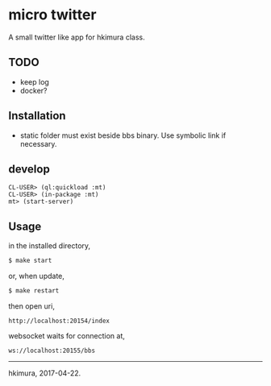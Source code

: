 # micro twitter

A small twitter like app for hkimura class.

## TODO

* keep log
* docker?

## Installation

* static folder must exist beside bbs binary. Use symbolic link if necessary.

## develop

```
CL-USER> (ql:quickload :mt)
CL-USER> (in-package :mt)
mt> (start-server)
```

## Usage

in the installed directory,

```sh
$ make start
```

or, when update,

```sh
$ make restart
```

then open uri,

```
http://localhost:20154/index
```

websocket waits for connection at,

```
ws://localhost:20155/bbs
```

---
hkimura, 2017-04-22.
